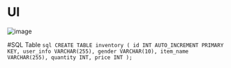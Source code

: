 # UI
![image](https://github.com/user-attachments/assets/9765af4a-c987-4067-851d-b3a2d57c5426)

#SQL Table
``sql
CREATE TABLE inventory (
    id INT AUTO_INCREMENT PRIMARY KEY,
    user_info VARCHAR(255),
    gender VARCHAR(10),
    item_name VARCHAR(255),
    quantity INT,
    price INT
);
``
